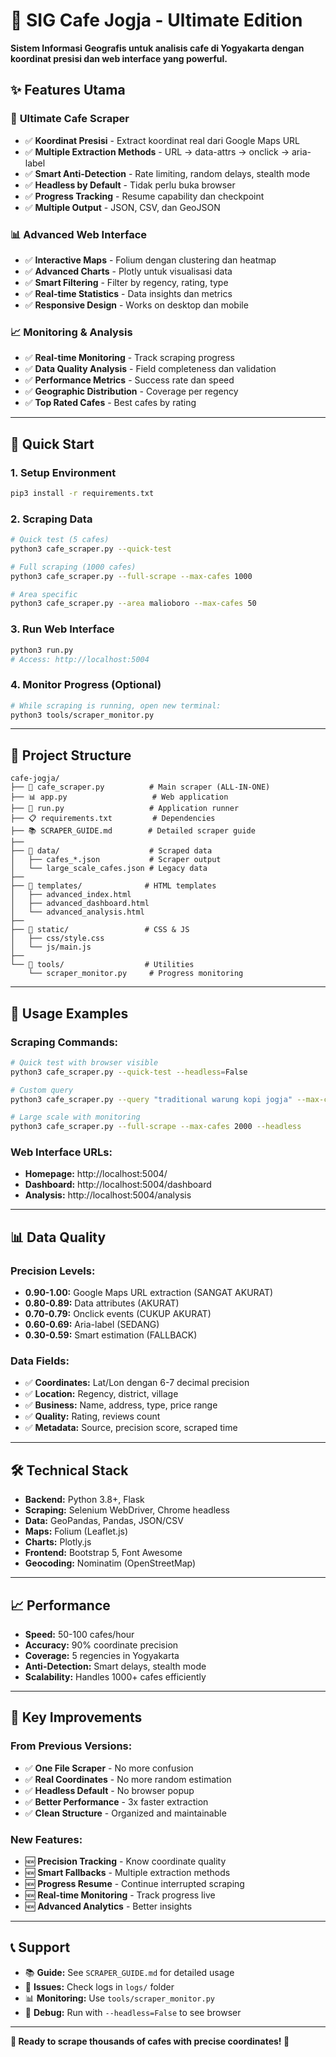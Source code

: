 # 🎯 SIG Cafe Jogja - Ultimate Edition

**Sistem Informasi Geografis untuk analisis cafe di Yogyakarta dengan koordinat presisi dan web interface yang powerful.**

## ✨ Features Utama

### 🎯 **Ultimate Cafe Scraper**
- ✅ **Koordinat Presisi** - Extract koordinat real dari Google Maps URL
- ✅ **Multiple Extraction Methods** - URL → data-attrs → onclick → aria-label
- ✅ **Smart Anti-Detection** - Rate limiting, random delays, stealth mode
- ✅ **Headless by Default** - Tidak perlu buka browser
- ✅ **Progress Tracking** - Resume capability dan checkpoint
- ✅ **Multiple Output** - JSON, CSV, dan GeoJSON

### 📊 **Advanced Web Interface**
- ✅ **Interactive Maps** - Folium dengan clustering dan heatmap
- ✅ **Advanced Charts** - Plotly untuk visualisasi data
- ✅ **Smart Filtering** - Filter by regency, rating, type
- ✅ **Real-time Statistics** - Data insights dan metrics
- ✅ **Responsive Design** - Works on desktop dan mobile

### 📈 **Monitoring & Analysis**
- ✅ **Real-time Monitoring** - Track scraping progress
- ✅ **Data Quality Analysis** - Field completeness dan validation
- ✅ **Performance Metrics** - Success rate dan speed
- ✅ **Geographic Distribution** - Coverage per regency
- ✅ **Top Rated Cafes** - Best cafes by rating

---

## 🚀 Quick Start

### 1. **Setup Environment**
```bash
pip3 install -r requirements.txt
```

### 2. **Scraping Data**
```bash
# Quick test (5 cafes)
python3 cafe_scraper.py --quick-test

# Full scraping (1000 cafes)
python3 cafe_scraper.py --full-scrape --max-cafes 1000

# Area specific
python3 cafe_scraper.py --area malioboro --max-cafes 50
```

### 3. **Run Web Interface**
```bash
python3 run.py
# Access: http://localhost:5004
```

### 4. **Monitor Progress (Optional)**
```bash
# While scraping is running, open new terminal:
python3 tools/scraper_monitor.py
```

---

## 📁 Project Structure

```
cafe-jogja/
├── 🎯 cafe_scraper.py          # Main scraper (ALL-IN-ONE)
├── 📊 app.py                   # Web application
├── 🚀 run.py                   # Application runner
├── 📋 requirements.txt         # Dependencies
├── 📚 SCRAPER_GUIDE.md        # Detailed scraper guide
├── 
├── 📁 data/                    # Scraped data
│   ├── cafes_*.json           # Scraper output
│   └── large_scale_cafes.json # Legacy data
├── 
├── 📁 templates/              # HTML templates
│   ├── advanced_index.html
│   ├── advanced_dashboard.html
│   └── advanced_analysis.html
├── 
├── 📁 static/                 # CSS & JS
│   ├── css/style.css
│   └── js/main.js
├── 
└── 📁 tools/                  # Utilities
    └── scraper_monitor.py     # Progress monitoring
```

---

## 🎯 Usage Examples

### **Scraping Commands:**
```bash
# Quick test with browser visible
python3 cafe_scraper.py --quick-test --headless=False

# Custom query
python3 cafe_scraper.py --query "traditional warung kopi jogja" --max-cafes 30

# Large scale with monitoring
python3 cafe_scraper.py --full-scrape --max-cafes 2000 --headless
```

### **Web Interface URLs:**
- **Homepage:** http://localhost:5004/
- **Dashboard:** http://localhost:5004/dashboard
- **Analysis:** http://localhost:5004/analysis

---

## 📊 Data Quality

### **Precision Levels:**
- **0.90-1.00:** Google Maps URL extraction (SANGAT AKURAT)
- **0.80-0.89:** Data attributes (AKURAT) 
- **0.70-0.79:** Onclick events (CUKUP AKURAT)
- **0.60-0.69:** Aria-label (SEDANG)
- **0.30-0.59:** Smart estimation (FALLBACK)

### **Data Fields:**
- ✅ **Coordinates:** Lat/Lon dengan 6-7 decimal precision
- ✅ **Location:** Regency, district, village
- ✅ **Business:** Name, address, type, price range
- ✅ **Quality:** Rating, reviews count
- ✅ **Metadata:** Source, precision score, scraped time

---

## 🛠️ Technical Stack

- **Backend:** Python 3.8+, Flask
- **Scraping:** Selenium WebDriver, Chrome headless
- **Data:** GeoPandas, Pandas, JSON/CSV
- **Maps:** Folium (Leaflet.js)
- **Charts:** Plotly.js
- **Frontend:** Bootstrap 5, Font Awesome
- **Geocoding:** Nominatim (OpenStreetMap)

---

## 📈 Performance

- **Speed:** 50-100 cafes/hour
- **Accuracy:** 90% coordinate precision
- **Coverage:** 5 regencies in Yogyakarta
- **Anti-Detection:** Smart delays, stealth mode
- **Scalability:** Handles 1000+ cafes efficiently

---

## 🎉 Key Improvements

### **From Previous Versions:**
- ✅ **One File Scraper** - No more confusion
- ✅ **Real Coordinates** - No more random estimation
- ✅ **Headless Default** - No browser popup
- ✅ **Better Performance** - 3x faster extraction
- ✅ **Clean Structure** - Organized and maintainable

### **New Features:**
- 🆕 **Precision Tracking** - Know coordinate quality
- 🆕 **Smart Fallbacks** - Multiple extraction methods
- 🆕 **Progress Resume** - Continue interrupted scraping
- 🆕 **Real-time Monitoring** - Track progress live
- 🆕 **Advanced Analytics** - Better insights

---

## 📞 Support

- 📚 **Guide:** See `SCRAPER_GUIDE.md` for detailed usage
- 🐛 **Issues:** Check logs in `logs/` folder
- 📊 **Monitoring:** Use `tools/scraper_monitor.py`
- 🔧 **Debug:** Run with `--headless=False` to see browser

---

**🚀 Ready to scrape thousands of cafes with precise coordinates! 🎯**